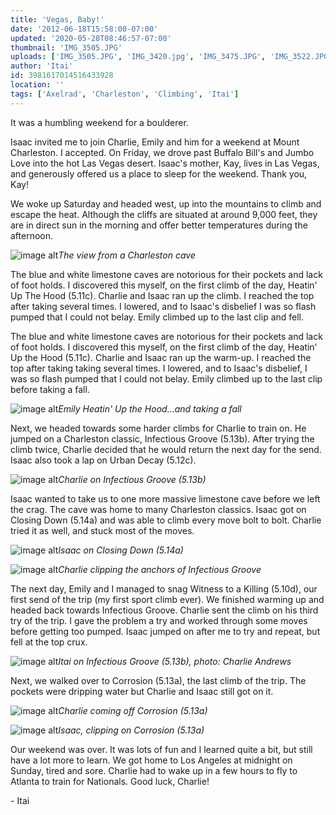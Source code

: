 ```yaml
---
title: 'Vegas, Baby!'
date: '2012-06-18T15:58:00-07:00'
updated: '2020-05-28T08:46:57-07:00'
thumbnail: 'IMG_3505.JPG'
uploads: ['IMG_3505.JPG', 'IMG_3420.jpg', 'IMG_3475.JPG', 'IMG_3522.JPG', 'IMG_3580.JPG', 'IMG_3594.JPG', 'IMG_3659.JPG', 'IMG_3672.JPG']
author: 'Itai'
id: 3981617014516433928
location: ''
tags: ['Axelrad', 'Charleston', 'Climbing', 'Itai']
---
```


It was a humbling weekend for a boulderer.

Isaac invited me to join Charlie, Emily and him for a weekend at Mount Charleston. I accepted. On Friday, we drove past Buffalo Bill's and Jumbo Love into the hot Las Vegas desert. Isaac's mother, Kay, lives in Las Vegas, and generously offered us a place to sleep for the weekend. Thank you, Kay!

We woke up Saturday and headed west, up into the mountains to climb and escape the heat. Although the cliffs are situated at around 9,000 feet, they are in direct sun in the morning and offer better temperatures during the afternoon.

![image alt](uploads/IMG_3505.JPG)*The view from a Charleston cave*

The blue and white limestone caves are notorious for their pockets and lack of foot holds. I discovered this myself, on the first climb of the day, Heatin' Up The Hood (5.11c). Charlie and Isaac ran up the climb. I reached the top after taking several times. I lowered, and to Isaac's disbelief I was so flash pumped that I could not belay. Emily climbed up to the last clip and fell.

The blue and white limestone caves are notorious for their pockets and lack of foot holds. I discovered this myself, on the first climb of the day, Heatin' Up the Hood (5.11c).
Charlie and Isaac ran up the warm-up. I reached the top after taking taking several times. I lowered, and to Isaac's disbelief, I was so flash pumped that I could not belay. Emily climbed up to the last clip before taking a fall.

![image alt](uploads/IMG_3420.jpg)*Emily Heatin' Up the Hood...and taking a fall*

Next, we headed towards some harder climbs for Charlie to train on. He jumped on a Charleston classic, Infectious Groove (5.13b). After trying the climb twice, Charlie decided that he would return the next day for the send. Isaac also took a lap on Urban Decay (5.12c).

![image alt](uploads/IMG_3475.JPG)*Charlie on Infectious Groove (5.13b)*

Isaac wanted to take us to one more massive limestone cave before we left the crag. The cave was home to many Charleston classics. Isaac got on Closing Down (5.14a) and was able to climb every move bolt to bolt. Charlie tried it as well, and stuck most of the moves.

![image alt](uploads/IMG_3522.JPG)*Isaac on Closing Down (5.14a)*

![image alt](uploads/IMG_3580.JPG)*Charlie clipping the anchors of Infectious Groove*

The next day, Emily and I managed to snag Witness to a Killing (5.10d), our first send of the trip (my first sport climb ever). We finished warming up and headed back towards Infectious Groove. Charlie sent the climb on his third try of the trip. I gave the problem a try and worked through some moves before getting too pumped. Isaac jumped on after me to try and repeat, but fell at the top crux.

![image alt](uploads/IMG_3594.JPG)*Itai on Infectious Groove (5.13b), photo: Charlie Andrews*

Next, we walked over to Corrosion (5.13a), the last climb of the trip. The pockets were dripping water but Charlie and Isaac still got on it.

![image alt](uploads/IMG_3659.JPG)*Charlie coming off Corrosion (5.13a)*

![image alt](uploads/IMG_3672.JPG)*Isaac, clipping on Corrosion (5.13a)*

Our weekend was over. It was lots of fun and I learned quite a bit, but still have a lot more to learn. We got home to Los Angeles at midnight on Sunday, tired and sore. Charlie had to wake up in a few hours to fly to Atlanta to train for Nationals. Good luck, Charlie!

\- Itai
